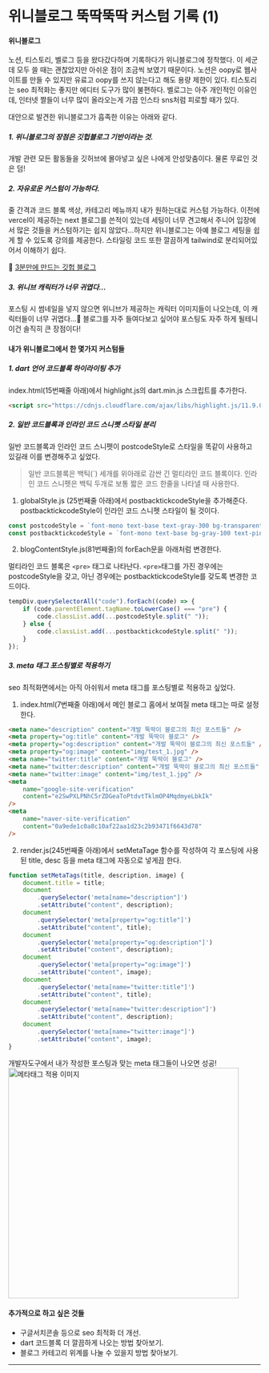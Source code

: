 # 위니블로그 뚝딱뚝딱 커스텀 기록 (1)

#### 위니블로그

노션, 티스토리, 벨로그 등을 왔다갔다하며 기록하다가 위니블로그에 정착했다. 이 세군데 모두 쓸 때는 괜찮았지만 아쉬운 점이 조금씩 보였기 때문이다.
노션은 oopy로 웹사이트를 만들 수 있지만 유료고 oopy를 쓰지 않는다고 해도 용량 제한이 있다. 티스토리는 seo 최적화는 좋지만 에디터 도구가 많이 불편하다.
벨로그는 아주 개인적인 이유인데, 인터넷 짤들이 너무 많이 올라오는게 가끔 인스타 sns처럼 피로할 때가 있다.

대안으로 발견한 위니블로그가 흡족한 이유는 아래와 같다.

##### 1. 위니블로그의 장점은 깃헙블로그 기반이라는 것.

개발 관련 모든 활동들을 깃허브에 몰아넣고 싶은 나에게 안성맞춤이다.
물론 무료인 것은 덤!

##### 2. 자유로운 커스텀이 가능하다.

줄 간격과 코드 블록 색상, 카테고리 메뉴까지 내가 원하는대로 커스텀 가능하다. 이전에 vercel이 제공하는 next 블로그를 쓴적이 있는데 세팅이 너무 견고해서 주니어 입장에서 많은 것들을 커스텀하기는 쉽지 않았다...하지만 위니블로그는 아예 블로그 세팅을 쉽게 할 수 있도록 강의를 제공한다. 스타일링 코드 또한 깔끔하게 tailwind로 분리되어있어서 이해하기 쉽다.

🔗 [3분만에 만드는 깃헙 블로그](https://www.inflearn.com/course/3%EB%B6%84%EB%A7%8C%EC%97%90-%EB%A7%8C%EB%93%9C%EB%8A%94-%EA%B9%83%ED%97%99%EB%B8%94%EB%A1%9C%EA%B7%B8)

##### 3. 위니브 캐릭터가 너무 귀엽다...

포스팅 시 썸네일을 넣지 않으면 위니브가 제공하는 캐릭터 이미지들이 나오는데, 이 캐릭터들이 너무 귀엽다...🥹 블로그를 자주 들여다보고 싶어야 포스팅도 자주 하게 될테니 이건 솔직히 큰 장점이다!

#### 내가 위니블로그에서 한 몇가지 커스텀들

##### 1. dart 언어 코드블록 하이라이팅 추가

index.html(15번째줄 아래)에서 highlight.js의 dart.min.js 스크립트를 추가한다.

```html
<script src="https://cdnjs.cloudflare.com/ajax/libs/highlight.js/11.9.0/languages/dart.min.js"></script>
```

##### 2. 일반 코드블록과 인라인 코드 스니펫 스타일 분리

일반 코드블록과 인라인 코드 스니펫이 postcodeStyle로 스타일을 똑같이 사용하고 있길래 이를 변경해주고 싶었다.

> 일반 코드블록은 백틱(`) 세개를 위아래로 감싼 긴 멀티라인 코드 블록이다. 인라인 코드 스니펫은 백틱 두개로 보통 짧은 코드 한줄을 나타낼 때 사용한다.

1. globalStyle.js (25번째줄 아래)에서 postbacktickcodeStyle을 추가해준다.
   postbacktickcodeStyle이 인라인 코드 스니펫 스타일이 될 것이다.

```js
const postcodeStyle = `font-mono text-base text-gray-300 bg-transparent`;
const postbacktickcodeStyle = `font-mono text-base bg-gray-100 text-pink-500 rounded-md p-1 font-semibold`;
```

2. blogContentStyle.js(81번째줄)의 forEach문을 아래처럼 변경한다.

멀티라인 코드 블록은 `<pre>` 태그로 나타난다.
`<pre>`태그를 가진 경우에는 postcodeStyle을 갖고, 아닌 경우에는 postbacktickcodeStyle를 갖도록 변경한 코드이다.

```js
tempDiv.querySelectorAll("code").forEach((code) => {
	if (code.parentElement.tagName.toLowerCase() === "pre") {
		code.classList.add(...postcodeStyle.split(" "));
	} else {
		code.classList.add(...postbacktickcodeStyle.split(" "));
	}
});
```

##### 3. meta 태그 포스팅별로 적용하기

seo 최적화면에서는 아직 아쉬워서 meta 태그를 포스팅별로 적용하고 싶었다.

1. index.html(7번째줄 아래)에서 메인 블로그 홈에서 보여질 meta 태그는 따로 설정한다.

```html
<meta name="description" content="개발 뚝딱이 블로그의 최신 포스트들" />
<meta property="og:title" content="개발 뚝딱이 블로그" />
<meta property="og:description" content="개발 뚝딱이 블로그의 최신 포스트들" />
<meta property="og:image" content="img/test_1.jpg" />
<meta name="twitter:title" content="개발 뚝딱이 블로그" />
<meta name="twitter:description" content="개발 뚝딱이 블로그의 최신 포스트들" />
<meta name="twitter:image" content="img/test_1.jpg" />
<meta
	name="google-site-verification"
	content="e2SwPXLPNhC5rZDGeaToPtdvtTklmOP4MqdmyeLbkIk"
/>
<meta
	name="naver-site-verification"
	content="0a9ede1c0a8c10af22aa1d23c2b93471f6643d78"
/>
```

2. render.js(245번째줄 아래)에서 setMetaTage 함수를 작성하여 각 포스팅에 사용된 title, desc 등을 meta 태그에 자동으로 넣게끔 한다.

```js
function setMetaTags(title, description, image) {
	document.title = title;
	document
		.querySelector('meta[name="description"]')
		.setAttribute("content", description);
	document
		.querySelector('meta[property="og:title"]')
		.setAttribute("content", title);
	document
		.querySelector('meta[property="og:description"]')
		.setAttribute("content", description);
	document
		.querySelector('meta[property="og:image"]')
		.setAttribute("content", image);
	document
		.querySelector('meta[name="twitter:title"]')
		.setAttribute("content", title);
	document
		.querySelector('meta[name="twitter:description"]')
		.setAttribute("content", description);
	document
		.querySelector('meta[name="twitter:image"]')
		.setAttribute("content", image);
}
```

개발자도구에서 내가 작성한 포스팅과 맞는 meta 태그들이 나오면 성공!
<img src="https://github.com/CosmicLatte009/blog/assets/87015026/9ef725dc-49af-44f4-8f80-940606ab920d" width="460" alt="메타태그 적용 이미지">

#### 추가적으로 하고 싶은 것들

- 구글서치콘솔 등으로 seo 최적화 더 개선.
- dart 코드블록 더 깔끔하게 나오는 방법 찾아보기.
- 블로그 카테고리 위계를 나눌 수 있을지 방법 찾아보기.

---
